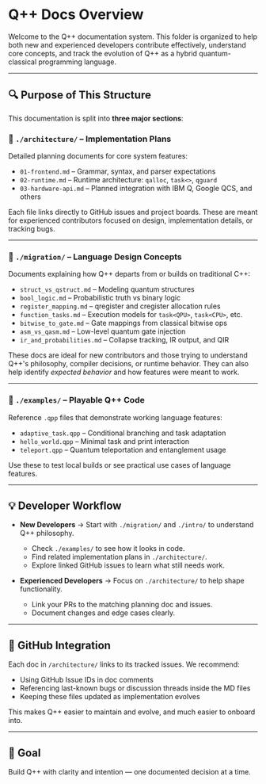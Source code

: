 # Q++ Docs Overview

Welcome to the Q++ documentation system. This folder is organized to help both new and experienced developers contribute effectively, understand core concepts, and track the evolution of Q++ as a hybrid quantum-classical programming language.

---

## 🔍 Purpose of This Structure

This documentation is split into **three major sections**:

### 📐 `./architecture/` – Implementation Plans
Detailed planning documents for core system features:
- `01-frontend.md` – Grammar, syntax, and parser expectations
- `02-runtime.md` – Runtime architecture: `qalloc`, `task<>`, `qguard`
- `03-hardware-api.md` – Planned integration with IBM Q, Google QCS, and others

Each file links directly to GitHub issues and project boards. These are meant for experienced contributors focused on design, implementation details, or tracking bugs.

---

### 🧠 `./migration/` – Language Design Concepts
Documents explaining how Q++ departs from or builds on traditional C++:
- `struct_vs_qstruct.md` – Modeling quantum structures
- `bool_logic.md` – Probabilistic truth vs binary logic
- `register_mapping.md` – qregister and cregister allocation rules
- `function_tasks.md` – Execution models for `task<QPU>`, `task<CPU>`, etc.
- `bitwise_to_gate.md` – Gate mappings from classical bitwise ops
- `asm_vs_qasm.md` – Low-level quantum gate injection
- `ir_and_probabilities.md` – Collapse tracking, IR output, and QIR

These docs are ideal for new contributors and those trying to understand Q++'s philosophy, compiler decisions, or runtime behavior. They can also help identify *expected behavior* and how features were meant to work.

---

### 🧪 `./examples/` – Playable Q++ Code
Reference `.qpp` files that demonstrate working language features:
- `adaptive_task.qpp` – Conditional branching and task adaptation
- `hello_world.qpp` – Minimal task and print interaction
- `teleport.qpp` – Quantum teleportation and entanglement usage

Use these to test local builds or see practical use cases of language features.

---

## 💡 Developer Workflow

- **New Developers** → Start with `./migration/` and `./intro/` to understand Q++ philosophy.
  - Check `./examples/` to see how it looks in code.
  - Find related implementation plans in `./architecture/`.
  - Explore linked GitHub issues to learn what still needs work.

- **Experienced Developers** → Focus on `./architecture/` to help shape functionality.
  - Link your PRs to the matching planning doc and issues.
  - Document changes and edge cases clearly.

---

## 🔗 GitHub Integration

Each doc in `/architecture/` links to its tracked issues. We recommend:
- Using GitHub Issue IDs in doc comments
- Referencing last-known bugs or discussion threads inside the MD files
- Keeping these files updated as implementation evolves

This makes Q++ easier to maintain and evolve, and much easier to onboard into.

---

## 🌱 Goal

Build Q++ with clarity and intention — one documented decision at a time.

